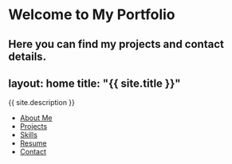 # Welcome to My Portfolio
Here you can find my projects and contact details.
---
layout: home
title: "{{ site.title }}"
---
{{ site.description }}
- [About Me](/about)
- [Projects](/projects)
- [Skills](/skills)
- [Resume](/resume)
- [Contact](/contact)

